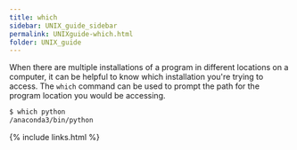 ```yaml
---
title: which
sidebar: UNIX_guide_sidebar
permalink: UNIXguide-which.html
folder: UNIX_guide
---
```


When there are multiple installations of a program in different locations on a
computer, it can be helpful to know which installation you're trying to access.
The `which` command can be used to prompt
the path for the program location you would be accessing.
```bash
$ which python
/anaconda3/bin/python
```

{% include links.html %}
